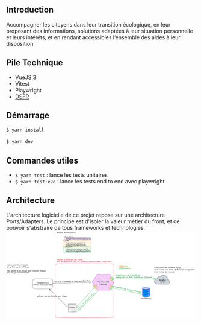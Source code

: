 ## Introduction

Accompagner les citoyens dans leur transition écologique, en leur proposant des informations, solutions adaptées à leur situation personnelle et leurs intérêts, et en rendant accessibles l’ensemble des aides à leur disposition

## Pile Technique

- VueJS 3
- Vitest
- Playwright
- [DSFR](https://www.systeme-de-design.gouv.fr/)

## Démarrage

```bash
$ yarn install
```

```bash
$ yarn dev
```

## Commandes utiles

- `$ yarn test` : lance les tests unitaires
- `$ yarn test:e2e` : lance les tests end to end avec playwright

## Architecture

L'architecture logicielle de ce projet repose sur une architecture Ports/Adapters.
Le principe est d'isoler la valeur métier du front, et de pouvoir s'abstraire de tous frameworks et technologies.
![schéma d'architecture](./schema_archi.png)
